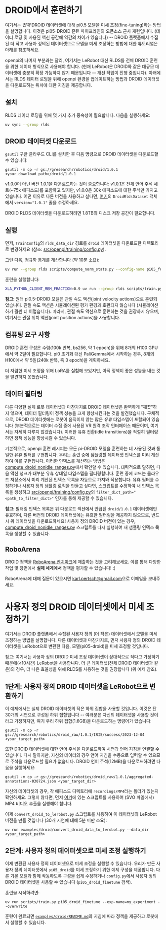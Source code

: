 # DROID에서 훈련하기

여기서는 *전체* DROID 데이터셋에 대해 pi0.5 모델을 미세 조정(fine-tuning)하는 방법을 설명합니다. 이것은 pi05-DROID 훈련 파이프라인의 오픈소스 근사 재현입니다. (데이터 로딩 및 사용된 액션 공간에 약간의 차이가 있습니다) -- DROID 플랫폼에서 수집된 더 작고 사용자 정의된 데이터셋으로 모델을 미세 조정하는 방법에 대한 튜토리얼은 아래를 참조하세요.

openpi의 나머지 부분과는 달리, 여기서는 LeRobot 대신 RLDS를 전체 DROID 훈련을 위한 데이터 형식으로 사용해야 합니다. (현재 LeRobot은 DROID와 같은 대규모 데이터셋에 충분히 확장 가능하지 않기 때문입니다 -- 개선 작업이 진행 중입니다). 아래에서는 RLDS 데이터 로딩을 위해 openpi 환경을 업데이트하는 방법과 DROID 데이터셋을 다운로드하는 위치에 대한 지침을 제공합니다.

## 설치

RLDS 데이터 로딩을 위해 몇 가지 추가 종속성이 필요합니다. 다음을 실행하세요:
```bash
uv sync --group rlds
```

## DROID 데이터셋 다운로드

`gsutil` 구글 클라우드 CLI를 설치한 후 다음 명령으로 DROID 데이터셋을 다운로드할 수 있습니다:
```
gsutil -m cp -r gs://gresearch/robotics/droid/1.0.1 <your_download_path>/droid/1.0.1
```

v1.0.0이 아닌 버전 1.0.1을 다운로드하는 것이 중요합니다: v1.0.1은 전체 언어 주석 세트(~75k 에피소드)를 포함하고 있지만, v1.0.0은 30k 에피소드에 대한 주석만 가지고 있습니다. 어떤 이유로 다른 버전을 사용하고 싶다면, [여기](src/openpi/training/droid_rlds_dataset.py)의 `DroidRldsDataset` 객체에서 `version="1.0.1"` 줄을 수정하세요.

DROID RLDS 데이터셋을 다운로드하려면 1.8TB의 디스크 저장 공간이 필요합니다.

## 실행

먼저, `TrainConfig`의 `rlds_data_dir` 경로를 `droid` 데이터셋을 다운로드한 디렉토리로 변경하세요 (참조: [src/openpi/training/config.py](src/openpi/training/config.py)).

그런 다음, 정규화 통계를 계산합니다 (약 10분 소요):
```bash
uv run --group rlds scripts/compute_norm_stats.py --config-name pi05_full_droid_finetune --max-frames 10_000_000
```

훈련을 실행합니다:
```bash
XLA_PYTHON_CLIENT_MEM_FRACTION=0.9 uv run --group rlds scripts/train.py pi05_full_droid_finetune --exp-name=my_experiment --overwrite
```

**참고**: 원래 pi0.5-DROID 모델은 관절 속도 액션(joint velocity actions)으로 훈련되었습니다.
관절 속도 액션은 시뮬레이션된 평가 환경과 호환되지 않습니다 (시뮬레이션하기 훨씬 더 어렵습니다).
따라서, 관절 속도 액션으로 훈련하는 것을 권장하지 않으며, 여기서는 관절 위치 액션(joint position actions)을 사용합니다.


## 컴퓨팅 요구 사항

DROID 훈련 구성은 수렴(100k 반복, bs256, 약 1 epoch)을 위해 8개의 H100 GPU에서 약 2일이 필요합니다.
pi0 초기화 대신 PaliGemma에서 시작하는 경우, 8개의 H100에서 약 5일(240k 반복, 즉 3 epoch)을 계획하세요.

더 저렴한 미세 조정을 위해 LoRA를 실험해 보았지만, 아직 정책이 좋은 성능을 내는 것을 발견하지 못했습니다.


## 데이터 필터링

다른 다양한 실제 로봇 데이터셋과 마찬가지로 DROID 데이터셋은 완벽하게 "깨끗"하지 않으며, 데이터 필터링이 정책 성능을 크게 향상시킨다는 것을 발견했습니다. 구체적으로, DROID 데이터셋에는 로봇이 움직이지 않는 많은 *유휴* 타임스텝이 포함되어 있습니다 (부분적으로는 데이터 수집 중에 사용된 VR 원격 조작 인터페이스 때문이며, 여기서는 자세히 다루지 않겠습니다). 이러한 유휴 전환(idle transitions)을 적절히 필터링하면 정책 성능을 향상시킬 수 있습니다.

기본적으로, openpi 훈련 레시피는 모든 pi-DROID 모델을 훈련하는 데 사용된 것과 동일한 유휴 필터를 구현합니다. 우리는 훈련 중에 샘플링할 데이터셋 인덱스를 미리 계산하여 이를 구현합니다. 이러한 인덱스를 계산하는 방법은 [compute_droid_nonidle_ranges.py](examples/droid/compute_droid_nonidle_ranges.py)에서 확인할 수 있습니다. 대략적으로 말하면, 다음 액션 청크가 대부분 유휴 상태일 타임스텝을 필터링합니다. 훈련 중에 코드는 클라우드 저장소에서 미리 계산된 인덱스 목록을 자동으로 가져와 적용합니다. 유휴 필터를 수정하거나 사용자 정의 샘플링 로직을 만들고 싶다면, 스크립트를 수정하여 새 인덱스 목록을 생성하고 [src/openpi/training/config.py](src/openpi/training/config.py)의 `filter_dict_path="<path_to_filter_dict>"` 인자를 통해 제공할 수 있습니다.

**참고**: 필터링 인덱스 목록은 위 다운로드 섹션에서 언급된 `droid/1.0.1` 데이터셋에만 유효하며, 다른 버전의 DROID 데이터셋에는 유효한 필터링을 제공하지 않으므로, 반드시 위 데이터셋을 다운로드하세요! 사용자 정의 DROID 버전이 있는 경우, [compute_droid_nonidle_ranges.py](examples/droid/compute_droid_nonidle_ranges.py) 스크립트를 다시 실행하여 새 샘플링 인덱스 목록을 생성할 수 있습니다.

## RoboArena

DROID 정책을 [RoboArena 벤치마크](https://robo-arena.github.io/)에 제출하는 것을 고려해보세요. 이를 통해 다양한 작업 및 장면에서 **실제 세계에서** 정책을 평가할 수 있습니다! :)

RoboArena에 대해 질문이 있으시면 [karl.pertsch@gmail.com](mailto:karl.pertsch@gmail.com)으로 이메일을 보내주세요.


# 사용자 정의 DROID 데이터셋에서 미세 조정하기

여기서는 DROID 플랫폼에서 수집된 사용자 정의 (더 작은) 데이터셋에서 모델을 미세 조정하는 방법을 설명합니다. 다른 데이터셋과 마찬가지로, 먼저 사용자 정의 DROID 데이터셋을 LeRobot으로 변환한 다음, 모델(pi05-droid)을 미세 조정할 것입니다.

참고: 여기서는 사용자 정의 DROID 미세 조정 데이터셋이 상대적으로 작다고 가정하기 때문에(<10시간) LeRobot을 사용합니다. 더 큰 데이터셋(전체 DROID 데이터셋과 같은)의 경우, 더 나은 효율성을 위해 RLDS를 사용하는 것을 권장합니다 (위 예제 참조).


## 1단계: 사용자 정의 DROID 데이터셋을 LeRobot으로 변환하기

이 예제에서는 실제 DROID 데이터셋의 작은 하위 집합을 사용할 것입니다. 이것은 단 30개의 시연으로 구성된 하위 집합입니다 -- 여러분은 자신의 데이터셋을 사용할 것이라고 가정하지만, 여기 우리 하위 집합(1.6GB)을 다운로드하는 명령어가 있습니다:
```
gsutil -m cp -r gs://gresearch/robotics/droid_raw/1.0.1/IRIS/success/2023-12-04 <your_target_path>
```

또한 DROID 데이터셋에 대한 언어 주석을 다운로드하여 시연과 언어 지침을 연결할 수 있습니다. 다시 말하지만, 자신의 데이터의 경우 언어 지침을 수동으로 입력할 수 있으므로 주석을 다운로드할 필요가 없습니다. DROID 언어 주석(12MB)을 다운로드하려면 다음을 실행하세요:
```
gsutil -m cp -r gs://gresearch/robotics/droid_raw/1.0.1/aggregated-annotations-030724.json <your_target_dir>
```

자신의 데이터셋의 경우, 각 에피소드 디렉토리에 `recordings/MP4`라는 폴더가 있는지 확인하세요. 그렇지 않다면, 먼저 [여기](https://github.com/droid-dataset/droid/blob/main/scripts/convert/svo_to_mp4.py)에 있는 스크립트를 사용하여 (SVO 파일에서) MP4 비디오 추출을 실행해야 합니다.

이제 `convert_droid_to_lerobot.py` 스크립트를 사용하여 이 데이터셋의 LeRobot 버전을 만들 것입니다 (30개 시연에 대해 5분 미만 소요):
```
uv run examples/droid/convert_droid_data_to_lerobot.py --data_dir <your_target_path>
```

## 2단계: 사용자 정의 데이터셋으로 미세 조정 실행하기

이제 변환된 사용자 정의 데이터셋으로 미세 조정을 실행할 수 있습니다. 우리가 만든 사용자 정의 데이터셋에서 `pi05_droid`를 미세 조정하기 위한 예제 구성을 제공합니다.
다른 기본 모델과 함께 작동하도록 구성을 쉽게 수정하거나 `config.py`에서 사용자 정의 DROID 데이터셋을 사용할 수 있습니다 (`pi05_droid_finetune` 검색).

훈련을 시작하려면:
```
uv run scripts/train.py pi05_droid_finetune --exp-name=my_experiment --overwrite
```

훈련이 완료되면 [`examples/droid/README.md`](examples/droid/README.md)의 지침에 따라 정책을 제공하고 로봇에서 실행할 수 있습니다.

